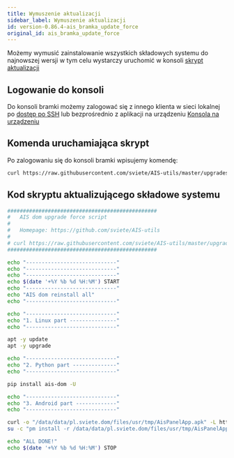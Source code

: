 ```yaml
---
title: Wymuszenie aktualizacji
sidebar_label: Wymuszenie aktualizacji
id: version-0.86.4-ais_bramka_update_force
original_id: ais_bramka_update_force
---
```


Możemy wymusić zainstalowanie wszystkich składowych systemu do najnowszej wersji w tym celu wystarczy uruchomić w konsoli [skrypt aktualizacji](https://raw.githubusercontent.com/sviete/AIS-utils/master/upgrades/force_reinstall.sh) 



## Logowanie do konsoli
Do konsoli bramki możemy zalogować się z innego klienta w sieci lokalnej po [dostęp po SSH](/AIS-docs/docs/en/ais_bramka_remote_ssh.html) lub bezprośrednio z aplikacji na urządzeniu [Konsola na urządzeniu](/AIS-docs/docs/en/ustawienia-aplikacji-asystent-domowy.html)

## Komenda uruchamiająca skrypt

Po zalogowaniu się do konsoli bramki wpisujemy komendę:

```bash
curl https://raw.githubusercontent.com/sviete/AIS-utils/master/upgrades/force_reinstall.sh | bash
```



## Kod skryptu aktualizującego składowe systemu

```bash
################################################
#   AIS dom upgrade force script
#
#   Homepage: https://github.com/sviete/AIS-utils
#
# curl https://raw.githubusercontent.com/sviete/AIS-utils/master/upgrades/force_reinstall.sh | bash
################################################

echo "-----------------------------"
echo "-----------------------------"
echo "-----------------------------"
echo $(date '+%Y %b %d %H:%M') START
echo "-----------------------------"
echo "AIS dom reinstall all"
echo "-----------------------------"

echo "-----------------------------"
echo "1. Linux part ---------------"
echo "-----------------------------"

apt -y update
apt -y upgrade

echo "-----------------------------"
echo "2. Python part --------------"
echo "-----------------------------"

pip install ais-dom -U

echo "-----------------------------"
echo "3. Android part -------------"
echo "-----------------------------"

curl -o "/data/data/pl.sviete.dom/files/usr/tmp/AisPanelApp.apk" -L https://powiedz.co/ota/android/AisPanelApp.apk &&
su -c "pm install -r /data/data/pl.sviete.dom/files/usr/tmp/AisPanelApp.apk"

echo "ALL DONE!"
echo $(date '+%Y %b %d %H:%M') STOP

```


